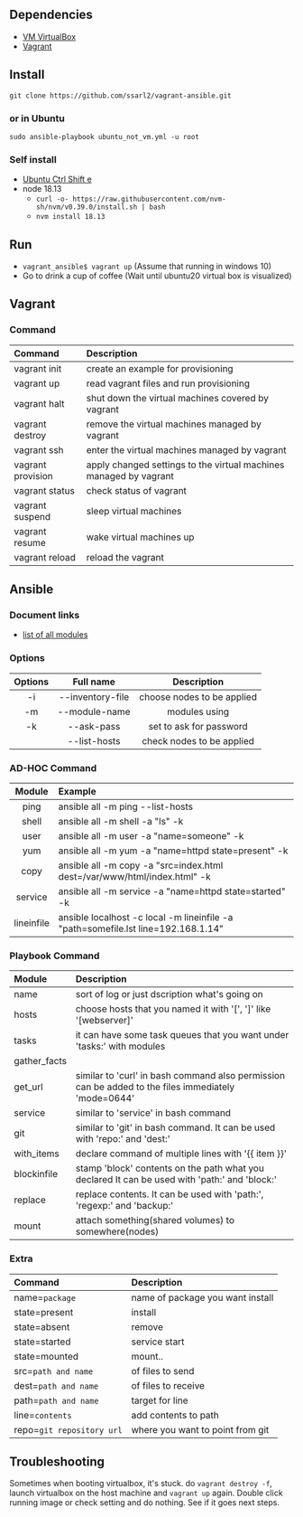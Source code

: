## Dependencies
- [VM VirtualBox](https://www.virtualbox.org/wiki/Downloads)
- [Vagrant](https://www.vagrantup.com/)

## Install
`git clone https://github.com/ssarl2/vagrant-ansible.git`
### or in Ubuntu
`sudo ansible-playbook ubuntu_not_vm.yml -u root`

### Self install
- [Ubuntu Ctrl Shift e](https://askubuntu.com/questions/1083913/what-does-ctrl-shift-e-do-while-typing-text)
- node 18.13
  - `curl -o- https://raw.githubusercontent.com/nvm-sh/nvm/v0.39.0/install.sh | bash`
  - `nvm install 18.13`

## Run
- `vagrant_ansible$ vagrant up` (Assume that running in windows 10)
- Go to drink a cup of coffee (Wait until ubuntu20 virtual box is visualized)

## Vagrant
### Command
|Command|Description|
|:---|:---|
|vagrant init|create an example for provisioning|
|vagrant up|read vagrant files and run provisioning|
|vagrant halt|shut down the virtual machines covered by vagrant|
|vagrant destroy|remove the virtual machines managed by vagrant|
|vagrant ssh|enter the virtual machines managed by vagrant|
|vagrant provision|apply changed settings to the virtual machines managed by vagrant|
|vagrant status|check status of vagrant|
|vagrant suspend|sleep virtual machines|
|vagrant resume|wake virtual machines up|
|vagrant reload|reload the vagrant|

## Ansible
### Document links
- [list of all modules](https://docs.ansible.com/ansible/2.9/modules/list_of_all_modules.html)

### Options
|Options|Full name|Description|
|:---:|:---:|:---:|
|-i|--inventory-file|choose nodes to be applied|
|-m|--module-name|modules using|
|-k|--ask-pass|set to ask for password|
||--list-hosts|check nodes to be applied|

### AD-HOC Command
|Module|Example|
|:---:|:---|
|ping|ansible all -m ping --list-hosts|
|shell|ansible all -m shell -a "ls" -k|
|user|ansible all -m user -a "name=someone" -k|
|yum|ansible all -m yum -a "name=httpd state=present" -k|
|copy|ansible all -m copy -a "src=index.html dest=/var/www/html/index.html" -k|
|service|ansible all -m service -a "name=httpd state=started" -k|
|lineinfile|ansible localhost -c local -m lineinfile -a "path=somefile.lst line=192.168.1.14"|

### Playbook Command
|Module|Description|
|:---|:---|
|name|sort of log or just dscription what's going on|
|hosts|choose hosts that you named it with '[', ']' like '[webserver]'|
|tasks|it can have some task queues that you want under 'tasks:' with modules|
|gather_facts||
|get_url|similar to 'curl' in bash command also permission can be added to the files immediately 'mode=0644'|
|service|similar to 'service' in bash command|
|git|similar to 'git' in bash command. It can be used with 'repo:' and 'dest:'|
|with_items|declare command of multiple lines with '{{ item }}'|
|blockinfile|stamp 'block' contents on the path what you declared It can be used with 'path:' and 'block:'|
|replace|replace contents. It can be used with 'path:', 'regexp:' and 'backup:'|
|mount|attach something(shared volumes) to somewhere(nodes)|

### Extra
|Command|Description|
|:---|:---|
|name=`package`|name of package you want install|
|state=present|install|
|state=absent|remove|
|state=started|service start|
|state=mounted|mount..|
|src=`path and name`|of files to send|
|dest=`path and name`|of files to receive|
|path=`path and name`|target for line|
|line=`contents`|add contents to path|
|repo=`git repository url`|where you want to point from git|

## Troubleshooting
Sometimes when booting virtualbox, it's stuck. do `vagrant destroy -f`, launch virtualbox on the host machine and `vagrant up` again. Double click running image or check setting and do nothing. See if it goes next steps.
